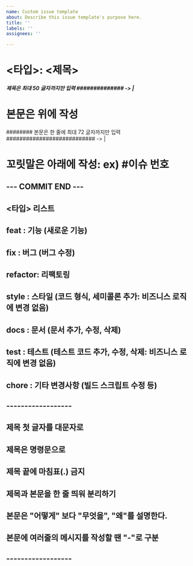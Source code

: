 ```yaml
---
name: Custom issue template
about: Describe this issue template's purpose here.
title: ''
labels: ''
assignees: ''

---
```


# <타입>: <제목>

##### 제목은 최대 50 글자까지만 입력 ############## -> |


# 본문은 위에 작성
######## 본문은 한 줄에 최대 72 글자까지만 입력 ########################### -> |

# 꼬릿말은 아래에 작성: ex) #이슈 번호

## --- COMMIT END ---
## <타입> 리스트
##   feat    : 기능 (새로운 기능)
##  fix     : 버그 (버그 수정)
##   refactor: 리팩토링
##   style   : 스타일 (코드 형식, 세미콜론 추가: 비즈니스 로직에 변경 없음)
##   docs    : 문서 (문서 추가, 수정, 삭제)
##   test    : 테스트 (테스트 코드 추가, 수정, 삭제: 비즈니스 로직에 변경 없음)
##   chore   : 기타 변경사항 (빌드 스크립트 수정 등)
## ------------------
##     제목 첫 글자를 대문자로
##     제목은 명령문으로
##     제목 끝에 마침표(.) 금지
##     제목과 본문을 한 줄 띄워 분리하기
##     본문은 "어떻게" 보다 "무엇을", "왜"를 설명한다.
##     본문에 여러줄의 메시지를 작성할 땐 "-"로 구분
## ------------------
